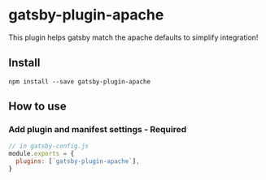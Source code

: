 # gatsby-plugin-apache

This plugin helps gatsby match the apache defaults to simplify integration!

## Install

```shell
npm install --save gatsby-plugin-apache
```

## How to use

### Add plugin and manifest settings - **Required**

```js
// in gatsby-config.js
module.exports = {
  plugins: [`gatsby-plugin-apache`],
}
```
